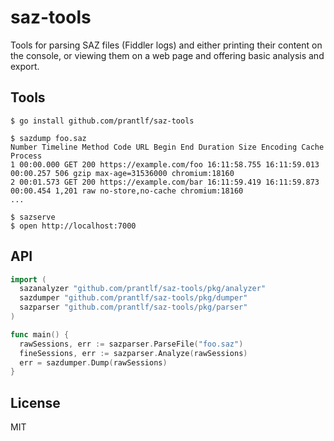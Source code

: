 # saz-tools

Tools for parsing SAZ files (Fiddler logs) and either printing their content on the console, or viewing them on a web page and offering basic analysis and export.

## Tools

```
$ go install github.com/prantlf/saz-tools

$ sazdump foo.saz
Number Timeline Method Code URL Begin End Duration Size Encoding Cache Process
1 00:00.000 GET 200 https://example.com/foo 16:11:58.755 16:11:59.013 00:00.257 506 gzip max-age=31536000 chromium:18160
2 00:01.573 GET 200 https://example.com/bar 16:11:59.419 16:11:59.873 00:00.454 1,201 raw no-store,no-cache chromium:18160
...

$ sazserve
$ open http://localhost:7000
```

## API

```go
import (
  sazanalyzer "github.com/prantlf/saz-tools/pkg/analyzer"
  sazdumper "github.com/prantlf/saz-tools/pkg/dumper"
  sazparser "github.com/prantlf/saz-tools/pkg/parser"
)

func main() {
  rawSessions, err := sazparser.ParseFile("foo.saz")
  fineSessions, err := sazparser.Analyze(rawSessions)
  err = sazdumper.Dump(rawSessions)
}
```

## License

MIT
